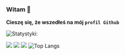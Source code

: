### Witam 👋


**Cieszę się, że wszedłeś na mój `profil Github`**

![Statystyki:](https://github-readme-stats.vercel.app/api?username=Treemcio&show_icons=true&theme=tokyonight)

![](https://img.shields.io/website?down_color=red&down_message=off&style=plastic&up_color=green&up_message=on&url=https%3A%2F%2Ftreemcio.github.io%2F)
![](https://img.shields.io/github/license/Treemcio/symbols?style=plastic)
![](https://img.shields.io/github/followers/Treemcio?color=red&logo=github&logoColor=black&style=plastic)
![Top Langs](https://github-readme-stats.vercel.app/api/top-langs/?username=anuraghazra&layout=compact)
